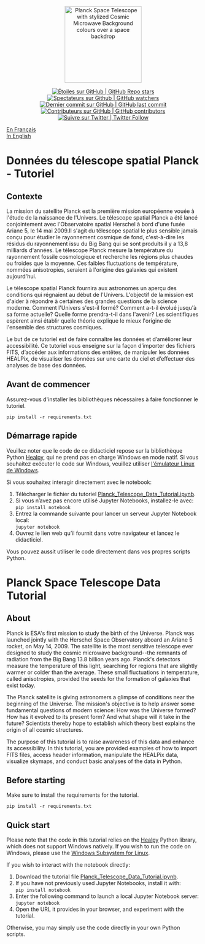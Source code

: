 <p align="center">
    <a href="https://www.asc-csa.gc.ca/eng/satellites/planck/">
        <img alt="Planck Space Telescope with stylized Cosmic Microwave Background colours over a space backdrop" src="https://www.asc-csa.gc.ca/images/satellites/planck/planck-animation.jpg" height="200">
    </a>
</p>

<p align="center">
 <a href="#stars">
  <img alt="Étoiles sur GitHub | GitHub Repo stars" src="https://img.shields.io/github/stars/asc-csa/Planck-Telescope-Data-Tutorial">
 </a>
 <a href="#watchers">
  <img alt="Spectateurs sur Github | GitHub watchers" src="https://img.shields.io/github/watchers/asc-csa/Planck-Telescope-Data-Tutorial">
 </a>
 <a href="https://github.com/asc-csa/Planck-Telescope-Data-Tutorial/tree/main/commits/main">
  <img alt="Dernier commit sur GitHub | GitHub last commit" src="https://img.shields.io/github/last-commit/asc-csa/Planck-Telescope-Data-Tutorial">
 </a>
 <a href="https://github.com/asc-csa/Planck-Telescope-Data-Tutorial/tree/main/graphs/contributors">
  <img alt="Contributeurs sur GitHub | GitHub contributors" src="https://img.shields.io/github/contributors/asc-csa/Planck-Telescope-Data-Tutorial">
 </a>
 <a href="https://twitter.com/intent/follow?screen_name=csa_asc">
  <img alt="Suivre sur Twitter | Twitter Follow" src="https://img.shields.io/twitter/follow/csa_asc?style=social">
 </a>
</p>

[En Français](#Donnees-télescope-spatial-Planck-Tutoriel)  
[In English](#Planck-Space-Telescope-Data-Tutorial)    

# Données du télescope spatial Planck - Tutoriel

## Contexte
La mission du satellite Planck est la première mission européenne vouée à l'étude de la naissance de l'Univers. Le télescope spatial Planck a été lancé conjointement avec l'Observatoire spatial Herschel à bord d'une fusée Ariane 5, le 14 mai 2009.Il s'agit du télescope spatial le plus sensible jamais conçu pour étudier le rayonnement cosmique de fond, c'est-à-dire les résidus du rayonnement issu du Big Bang qui se sont produits il y a 13,8 milliards d'années. Le télescope Planck mesure la température du rayonnement fossile cosmologique et recherche les régions plus chaudes ou froides que la moyenne. Ces faibles fluctuations de température, nommées anisotropies, seraient à l'origine des galaxies qui existent aujourd'hui.

Le télescope spatial Planck fournira aux astronomes un aperçu des conditions qui régnaient au début de l'Univers. L'objectif de la mission est d'aider à répondre à certaines des grandes questions de la science moderne. Comment l'Univers s'est-il formé? Comment a-t-il évolué jusqu'à sa forme actuelle? Quelle forme prendra-t-il dans l'avenir? Les scientifiques espèrent ainsi établir quelle théorie explique le mieux l'origine de l'ensemble des structures cosmiques.

Le but de ce tutoriel est de faire connaître les données et d’améliorer leur accessibilité. Ce tutoriel vous enseigne sur la façon d’importer des fichiers FITS, d’accéder aux informations des entêtes, de manipuler les données HEALPix, de visualiser les données sur une carte du ciel et d’effectuer des analyses de base des données.

## Avant de commencer

Assurez-vous d'installer les bibliothèques nécessaires à faire fonctionner le tutoriel.

```
pip install -r requirements.txt
```

## Démarrage rapide

Veuillez noter que le code de ce didacticiel repose sur la bibliothèque Python [Healpy](https://healpy.readthedocs.io/en/latest/index.html), qui ne prend pas en charge Windows en mode natif. Si vous souhaitez exécuter le code sur Windows, veuillez utiliser [l'émulateur Linux de Windows](https://learn.microsoft.com/en-us/windows/wsl/install).

Si vous souhaitez interagir directement avec le notebook:

1. Télécharger le fichier du tutoriel [Planck_Telescope_Data_Tutorial.ipynb](https://github.com/asc-csa/Planck-Telescope-Data-Tutorial/blob/main/Planck_Telescope_Data_Tutorial.ipynb).
2. Si vous n’avez pas encore utilisé Jupyter Notebooks, installez-le avec:<br>
``` pip install notebook ```
3. Entrez la commande suivante pour lancer un serveur Jupyter Notebook local:<br>
``` jupyter notebook ```
4. Ouvrez le lien web qu’il fournit dans votre navigateur et lancez le didacticiel.

Vous pouvez aussit utiliser le code directement dans vos propres scripts Python.

# Planck Space Telescope Data Tutorial

## About
Planck is ESA's first mission to study the birth of the Universe. Planck was launched jointly with the Herschel Space Observatory aboard an Ariane 5 rocket, on May 14, 2009. The satellite is the most sensitive telescope ever designed to study the cosmic microwave background--the remnants of radiation from the Big Bang 13.8 billion years ago. Planck's detectors measure the temperature of this light, searching for regions that are slightly warmer or colder than the average. These small fluctuations in temperature, called anisotropies, provided the seeds for the formation of galaxies that exist today.

The Planck satellite is giving astronomers a glimpse of conditions near the beginning of the Universe. The mission's objective is to help answer some fundamental questions of modern science: How was the Universe formed? How has it evolved to its present form? And what shape will it take in the future? Scientists thereby hope to establish which theory best explains the origin of all cosmic structures.

The purpose of this tutorial is to raise awareness of this data and enhance its accessibility. In this tutorial, you are provided examples of how to import FITS files, access header information, manipulate the HEALPix data, visualize skymaps, and conduct basic analyses of the data in Python. 

## Before starting

Make sure to install the requirements for the tutorial.

```
pip install -r requirements.txt
```

## Quick start
Please note that the code in this tutorial relies on the [Healpy](https://healpy.readthedocs.io/en/latest/index.html) Python library, which does not support Windows natively. If you wish to run the code on Windows, please use the [Windows Subsystem for Linux](https://learn.microsoft.com/en-us/windows/wsl/install).

If you wish to interact with the notebook directly:

1. Download the tutorial file [Planck_Telescope_Data_Tutorial.ipynb](https://github.com/asc-csa/Planck-Telescope-Data-Tutorial/blob/main/Planck_Telescope_Data_Tutorial.ipynb).
2. If you have not previously used Jupyter Notebooks, install it with:<br>
``` pip install notebook ```
3. Enter the following command to launch a local Jupyter Notebook server:<br>
``` jupyter notebook ```
4. Open the URL it provides in your browser, and experiment with the tutorial.

Otherwise, you may simply use the code directly in your own Python scripts.
